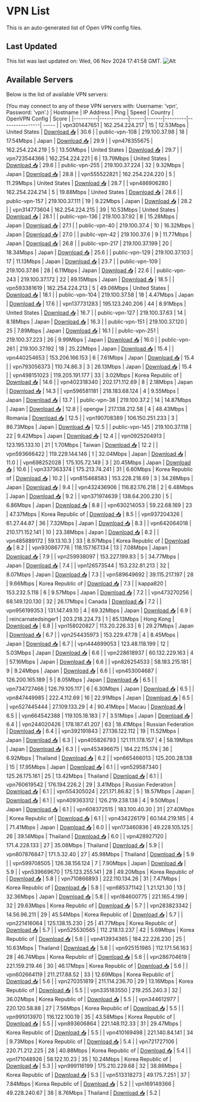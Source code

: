 # VPN List

This is an auto-generated list of Open VPN config files.

## Last Updated

This list was last updated on: Wed, 06 Nov 2024 17:41:58 GMT.
![Alt](https://repobeats.axiom.co/api/embed/186b98318ef1479477931607c1ad7d823f12451f.svg "Repobeats analytics image")

## Available Servers

Below is the list of available VPN servers:

(You may connect to any of these VPN servers with: Username: 'vpn', Password: 'vpn'.)
| Hostname | IP Address | Ping | Speed | Country | OpenVPN Config | Score |
|----------|------------|------|-------|---------|----------------| ----- |
| vpn301447651 | 162.254.224.217 | 15 | 12.53Mbps | United States | [Download 📥](./configs/server_0_US.ovpn) | 30.6 |
| public-vpn-108 | 219.100.37.98 | 18 | 17.54Mbps | Japan | [Download 📥](./configs/server_1_JP.ovpn) | 29.9 |
| vpn476355675 | 162.254.224.219 | 5 | 13.50Mbps | United States | [Download 📥](./configs/server_2_US.ovpn) | 29.7 |
| vpn723544366 | 162.254.224.221 | 6 | 13.79Mbps | United States | [Download 📥](./configs/server_3_US.ovpn) | 29.6 |
| public-vpn-255 | 219.100.37.224 | 32 | 9.32Mbps | Japan | [Download 📥](./configs/server_4_JP.ovpn) | 28.8 |
| vpn555522821 | 162.254.224.220 | 5 | 11.29Mbps | United States | [Download 📥](./configs/server_5_US.ovpn) | 28.7 |
| vpn486906280 | 162.254.224.214 | 5 | 19.88Mbps | United States | [Download 📥](./configs/server_6_US.ovpn) | 28.6 |
| public-vpn-157 | 219.100.37.111 | 19 | 9.22Mbps | Japan | [Download 📥](./configs/server_7_JP.ovpn) | 28.2 |
| vpn314773604 | 162.254.224.215 | 39 | 10.53Mbps | United States | [Download 📥](./configs/server_8_US.ovpn) | 28.1 |
| public-vpn-136 | 219.100.37.92 | 8 | 15.28Mbps | Japan | [Download 📥](./configs/server_9_JP.ovpn) | 27.1 |
| public-vpn-40 | 219.100.37.4 | 10 | 16.32Mbps | Japan | [Download 📥](./configs/server_10_JP.ovpn) | 27.0 |
| public-vpn-42 | 219.100.37.6 | 9 | 11.77Mbps | Japan | [Download 📥](./configs/server_11_JP.ovpn) | 26.8 |
| public-vpn-217 | 219.100.37.199 | 20 | 18.34Mbps | Japan | [Download 📥](./configs/server_12_JP.ovpn) | 25.6 |
| public-vpn-129 | 219.100.37.103 | 17 | 11.13Mbps | Japan | [Download 📥](./configs/server_13_JP.ovpn) | 23.7 |
| public-vpn-109 | 219.100.37.86 | 28 | 6.11Mbps | Japan | [Download 📥](./configs/server_14_JP.ovpn) | 22.6 |
| public-vpn-243 | 219.100.37.172 | 22 | 89.15Mbps | Japan | [Download 📥](./configs/server_15_JP.ovpn) | 18.5 |
| vpn593381619 | 162.254.224.213 | 5 | 49.06Mbps | United States | [Download 📥](./configs/server_16_US.ovpn) | 18.1 |
| public-vpn-104 | 219.100.37.58 | 18 | 4.47Mbps | Japan | [Download 📥](./configs/server_17_JP.ovpn) | 17.6 |
| vpn137731283 | 195.123.240.206 | 44 | 8.91Mbps | United States | [Download 📥](./configs/server_18_US.ovpn) | 16.7 |
| public-vpn-127 | 219.100.37.63 | 14 | 8.18Mbps | Japan | [Download 📥](./configs/server_19_JP.ovpn) | 16.3 |
| public-vpn-151 | 219.100.37.120 | 25 | 7.89Mbps | Japan | [Download 📥](./configs/server_20_JP.ovpn) | 16.1 |
| public-vpn-251 | 219.100.37.223 | 26 | 9.99Mbps | Japan | [Download 📥](./configs/server_21_JP.ovpn) | 16.0 |
| public-vpn-261 | 219.100.37.192 | 18 | 25.22Mbps | Japan | [Download 📥](./configs/server_22_JP.ovpn) | 15.4 |
| vpn440254653 | 153.206.166.153 | 6 | 7.61Mbps | Japan | [Download 📥](./configs/server_23_JP.ovpn) | 15.4 |
| vpn793056373 | 110.74.86.3 | 3 | 26.13Mbps | Japan | [Download 📥](./configs/server_24_JP.ovpn) | 15.4 |
| vpn498151023 | 119.205.191.177 | 33 | 3.02Mbps | Korea Republic of | [Download 📥](./configs/server_25_KR.ovpn) | 14.6 |
| vpn402318340 | 202.171.112.69 | 8 | 2.18Mbps | Japan | [Download 📥](./configs/server_26_JP.ovpn) | 14.3 |
| vpn596581181 | 218.183.68.124 | 4 | 9.55Mbps | Japan | [Download 📥](./configs/server_27_JP.ovpn) | 13.7 |
| public-vpn-38 | 219.100.37.2 | 14 | 14.87Mbps | Japan | [Download 📥](./configs/server_28_JP.ovpn) | 12.8 |
| opengw | 217.138.212.58 | 4 | 48.43Mbps | Romania | [Download 📥](./configs/server_29_RO.ovpn) | 12.5 |
| vpn190708389 | 106.150.251.233 | 3 | 86.73Mbps | Japan | [Download 📥](./configs/server_30_JP.ovpn) | 12.5 |
| public-vpn-145 | 219.100.37.118 | 22 | 9.42Mbps | Japan | [Download 📥](./configs/server_31_JP.ovpn) | 12.4 |
| vpn0925204913 | 123.195.133.10 | 21 | 1.70Mbps | Taiwan | [Download 📥](./configs/server_32_TW.ovpn) | 12.2 |
| vpn593666422 | 119.229.144.146 | 1 | 32.04Mbps | Japan | [Download 📥](./configs/server_33_JP.ovpn) | 11.0 |
| vpn698252028 | 175.105.72.149 | 3 | 20.45Mbps | Japan | [Download 📥](./configs/server_34_JP.ovpn) | 10.6 |
| vpn337363374 | 175.213.74.241 | 31 | 6.60Mbps | Korea Republic of | [Download 📥](./configs/server_35_KR.ovpn) | 10.2 |
| vpn815468583 | 153.228.218.69 | 3 | 34.28Mbps | Japan | [Download 📥](./configs/server_36_JP.ovpn) | 9.4 |
| vpn432436906 | 116.82.176.218 | 2 | 6.48Mbps | Japan | [Download 📥](./configs/server_37_JP.ovpn) | 9.2 |
| vpn371974639 | 138.64.200.230 | 5 | 6.86Mbps | Japan | [Download 📥](./configs/server_38_JP.ovpn) | 8.8 |
| vpn630214053 | 59.22.68.169 | 23 | 47.37Mbps | Korea Republic of | [Download 📥](./configs/server_39_KR.ovpn) | 8.5 |
| vpn937204326 | 61.27.44.87 | 36 | 7.32Mbps | Japan | [Download 📥](./configs/server_40_JP.ovpn) | 8.3 |
| vpn642064018 | 210.171.152.141 | 10 | 23.38Mbps | Japan | [Download 📥](./configs/server_41_JP.ovpn) | 8.2 |
| vpn485889172 | 59.13.10.3 | 33 | 8.97Mbps | Korea Republic of | [Download 📥](./configs/server_42_KR.ovpn) | 8.2 |
| vpn930867776 | 118.157.167.134 | 13 | 7.08Mbps | Japan | [Download 📥](./configs/server_43_JP.ovpn) | 7.9 |
| vpn259938097 | 153.227.199.83 | 5 | 34.77Mbps | Japan | [Download 📥](./configs/server_44_JP.ovpn) | 7.4 |
| vpn126573544 | 153.232.81.213 | 32 | 8.07Mbps | Japan | [Download 📥](./configs/server_45_JP.ovpn) | 7.3 |
| vpn589649692 | 39.115.217.197 | 28 | 9.66Mbps | Korea Republic of | [Download 📥](./configs/server_46_KR.ovpn) | 7.3 |
| kappa820 | 153.232.5.118 | 6 | 9.57Mbps | Japan | [Download 📥](./configs/server_47_JP.ovpn) | 7.2 |
| vpn473270256 | 68.149.120.130 | 32 | 26.17Mbps | Canada | [Download 📥](./configs/server_48_CA.ovpn) | 7.2 |
| vpn956199353 | 131.147.49.10 | 4 | 69.32Mbps | Japan | [Download 📥](./configs/server_49_JP.ovpn) | 6.9 |
| reincarnatedsinger1 | 203.218.224.73 | 1 | 85.13Mbps | Hong Kong | [Download 📥](./configs/server_50_HK.ovpn) | 6.8 |
| vpn158020827 | 113.20.226.33 | 6 | 29.27Mbps | Japan | [Download 📥](./configs/server_51_JP.ovpn) | 6.7 |
| vpn254435973 | 153.229.47.78 | 4 | 8.45Mbps | Japan | [Download 📥](./configs/server_52_JP.ovpn) | 6.7 |
| vpn444699053 | 123.48.118.199 | 12 | 5.03Mbps | Japan | [Download 📥](./configs/server_53_JP.ovpn) | 6.6 |
| vpn228618937 | 60.132.229.163 | 4 | 57.16Mbps | Japan | [Download 📥](./configs/server_54_JP.ovpn) | 6.6 |
| vpn826254533 | 58.183.215.181 | 9 | 9.24Mbps | Japan | [Download 📥](./configs/server_55_JP.ovpn) | 6.6 |
| vpn453004687 | 126.200.165.189 | 5 | 8.05Mbps | Japan | [Download 📥](./configs/server_56_JP.ovpn) | 6.5 |
| vpn734727466 | 126.79.105.117 | 6 | 6.30Mbps | Japan | [Download 📥](./configs/server_57_JP.ovpn) | 6.5 |
| vpn847449985 | 222.4.112.69 | 16 | 22.91Mbps | Japan | [Download 📥](./configs/server_58_JP.ovpn) | 6.5 |
| vpn527445444 | 27.109.133.29 | 4 | 90.41Mbps | Macau | [Download 📥](./configs/server_59_MO.ovpn) | 6.5 |
| vpn664542388 | 119.105.18.183 | 7 | 3.51Mbps | Japan | [Download 📥](./configs/server_60_JP.ovpn) | 6.4 |
| vpn244020426 | 178.187.41.207 | 63 | 18.41Mbps | Russian Federation | [Download 📥](./configs/server_61_RU.ovpn) | 6.4 |
| vpn392191843 | 27.136.122.112 | 19 | 11.52Mbps | Japan | [Download 📥](./configs/server_62_JP.ovpn) | 6.3 |
| vpn405826793 | 121.111.178.157 | 4 | 58.19Mbps | Japan | [Download 📥](./configs/server_63_JP.ovpn) | 6.3 |
| vpn453496675 | 184.22.115.174 | 36 | 6.92Mbps | Thailand | [Download 📥](./configs/server_64_TH.ovpn) | 6.2 |
| vpn665466013 | 125.200.28.138 | 15 | 17.95Mbps | Japan | [Download 📥](./configs/server_65_JP.ovpn) | 6.1 |
| vpn529587340 | 125.26.175.161 | 25 | 13.42Mbps | Thailand | [Download 📥](./configs/server_66_TH.ovpn) | 6.1 |
| vpn760619542 | 176.194.226.2 | 29 | 3.41Mbps | Russian Federation | [Download 📥](./configs/server_67_RU.ovpn) | 6.1 |
| vpn554305024 | 221.171.86.82 | 5 | 18.57Mbps | Japan | [Download 📥](./configs/server_68_JP.ovpn) | 6.1 |
| vpn409363312 | 126.219.238.138 | 4 | 9.50Mbps | Japan | [Download 📥](./configs/server_69_JP.ovpn) | 6.1 |
| vpn608372515 | 183.100.40.30 | 31 | 27.40Mbps | Korea Republic of | [Download 📥](./configs/server_70_KR.ovpn) | 6.1 |
| vpn434226179 | 60.144.219.185 | 4 | 71.41Mbps | Japan | [Download 📥](./configs/server_71_JP.ovpn) | 6.0 |
| vpn173460836 | 49.228.105.125 | 26 | 39.14Mbps | Thailand | [Download 📥](./configs/server_72_TH.ovpn) | 6.0 |
| vpn428927120 | 171.4.228.133 | 27 | 35.08Mbps | Thailand | [Download 📥](./configs/server_73_TH.ovpn) | 5.9 |
| vpn807876847 | 171.5.32.40 | 27 | 45.98Mbps | Thailand | [Download 📥](./configs/server_74_TH.ovpn) | 5.9 |
| vpn599708505 | 126.38.156.124 | 7 | 7.90Mbps | Japan | [Download 📥](./configs/server_75_JP.ovpn) | 5.9 |
| vpn539669670 | 175.123.255.141 | 28 | 49.20Mbps | Korea Republic of | [Download 📥](./configs/server_76_KR.ovpn) | 5.8 |
| vpn710866893 | 222.110.134.26 | 31 | 7.47Mbps | Korea Republic of | [Download 📥](./configs/server_77_KR.ovpn) | 5.8 |
| vpn685371142 | 1.21.121.30 | 13 | 32.36Mbps | Japan | [Download 📥](./configs/server_78_JP.ovpn) | 5.8 |
| vpn184600775 | 221.165.4.199 | 32 | 29.63Mbps | Korea Republic of | [Download 📥](./configs/server_79_KR.ovpn) | 5.7 |
| vpn283823342 | 14.56.96.211 | 29 | 45.54Mbps | Korea Republic of | [Download 📥](./configs/server_80_KR.ovpn) | 5.7 |
| vpn221416064 | 125.138.15.230 | 25 | 41.77Mbps | Korea Republic of | [Download 📥](./configs/server_81_KR.ovpn) | 5.7 |
| vpn525530565 | 112.218.13.237 | 42 | 5.69Mbps | Korea Republic of | [Download 📥](./configs/server_82_KR.ovpn) | 5.6 |
| vpn413934365 | 184.22.226.230 | 25 | 10.63Mbps | Thailand | [Download 📥](./configs/server_83_TH.ovpn) | 5.6 |
| vpn925151985 | 112.171.56.163 | 28 | 46.74Mbps | Korea Republic of | [Download 📥](./configs/server_84_KR.ovpn) | 5.6 |
| vpn286704619 | 221.159.219.46 | 30 | 46.17Mbps | Korea Republic of | [Download 📥](./configs/server_85_KR.ovpn) | 5.6 |
| vpn602664119 | 211.217.88.52 | 33 | 12.69Mbps | Korea Republic of | [Download 📥](./configs/server_86_KR.ovpn) | 5.6 |
| vpn270351819 | 211.114.236.70 | 29 | 13.16Mbps | Korea Republic of | [Download 📥](./configs/server_87_KR.ovpn) | 5.5 |
| vpn335183550 | 219.255.240.3 | 32 | 36.02Mbps | Korea Republic of | [Download 📥](./configs/server_88_KR.ovpn) | 5.5 |
| vpn344612977 | 220.120.58.88 | 27 | 7.56Mbps | Korea Republic of | [Download 📥](./configs/server_89_KR.ovpn) | 5.5 |
| vpn991013970 | 116.122.100.19 | 35 | 43.58Mbps | Korea Republic of | [Download 📥](./configs/server_90_KR.ovpn) | 5.5 |
| vpn893606864 | 221.148.112.33 | 31 | 29.47Mbps | Korea Republic of | [Download 📥](./configs/server_91_KR.ovpn) | 5.5 |
| vpn410169498 | 221.140.84.141 | 34 | 9.73Mbps | Korea Republic of | [Download 📥](./configs/server_92_KR.ovpn) | 5.4 |
| vpn721727106 | 220.71.212.225 | 28 | 40.88Mbps | Korea Republic of | [Download 📥](./configs/server_93_KR.ovpn) | 5.4 |
| vpn171048926 | 58.122.10.23 | 35 | 10.24Mbps | Korea Republic of | [Download 📥](./configs/server_94_KR.ovpn) | 5.3 |
| vpn999116199 | 175.210.229.68 | 32 | 38.86Mbps | Korea Republic of | [Download 📥](./configs/server_95_KR.ovpn) | 5.3 |
| vpn513318273 | 49.175.7.251 | 37 | 7.84Mbps | Korea Republic of | [Download 📥](./configs/server_96_KR.ovpn) | 5.2 |
| vpn169149366 | 49.228.240.67 | 38 | 8.76Mbps | Thailand | [Download 📥](./configs/server_97_TH.ovpn) | 5.2 |
